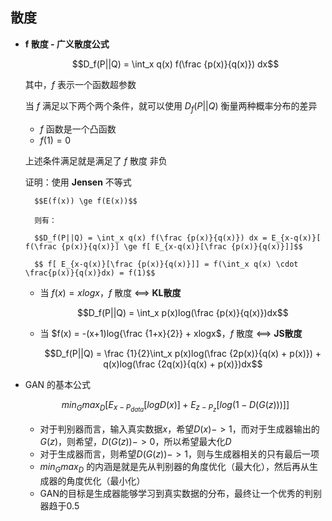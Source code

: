 ## 散度

- **f 散度 - 广义散度公式**

	$$D_f(P||Q) = \int_x q(x) f(\frac {p(x)}{q(x)}) dx$$
    
    其中，$f$ 表示一个函数超参数

	当 $f$ 满足以下两个两个条件，就可以使用 $D_f(P||Q)$ 衡量两种概率分布的差异
   - $f$ 函数是一个凸函数
   - $f(1) = 0$
   
   上述条件满足就是满足了 $f$ 散度 非负
   
   证明：使用 **Jensen** 不等式
   		
        $$E(f(x)) \ge f(E(x))$$
        
        则有：
        
        $$D_f(P||Q) = \int_x q(x) f(\frac {p(x)}{q(x)}) dx = E_{x-q(x)}[ f(\frac {p(x)}{q(x)}] \ge f[ E_{x-q(x)}[\frac {p(x)}{q(x)}]]$$
        
        $$ f[ E_{x-q(x)}[\frac {p(x)}{q(x)}]] = f(\int_x q(x) \cdot \frac{p(x)}{q(x)}dx) = f(1)$$
            
   - 当 $f(x) = xlogx$，$f$ 散度 <==> **KL散度**

		$$D_f(P||Q) = \int_x p(x)log(\frac {p(x)}{q(x)})dx$$
        
   - 当 $f(x) = -(x+1)log{\frac {1+x}{2}} + xlogx$，$f$ 散度 <==> **JS散度**

		$$D_f(P||Q) = \frac {1}{2}\int_x p(x)log(\frac {2p(x)}{q(x) + p(x)}) + q(x)log(\frac {2q(x)}{q(x) + p(x)})dx$$
        
        
- GAN 的基本公式

	$$min_G max_D [E_{x-P_{data}}[logD(x)] + E_{z-P_z}[log(1-D(G(z)))]]$$  
    
    - 对于判别器而言，输入真实数据$x$，希望$D(x) -> 1$，而对于生成器输出的$G(z)$，则希望，$D(G(z))->0$，所以希望最大化$D$
    - 对于生成器而言，则希望$D(G(z)) -> 1$，则与生成器相关的只有最后一项
    - $min_G max_D$ 的内涵是就是先从判别器的角度优化（最大化），然后再从生成器的角度优化（最小化）
    - GAN的目标是生成器能够学习到真实数据的分布，最终让一个优秀的判别器趋于0.5 